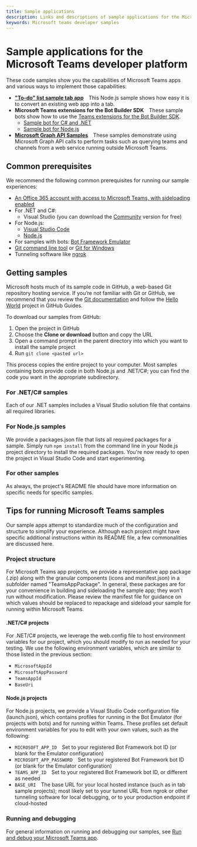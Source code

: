 ```yaml
---
title: Sample applications
description: Links and descriptions of sample applications for the Microsoft Teams developer platform
keywords: Microsoft teams developer samples
---
```


# Sample applications for the Microsoft Teams developer platform

These code samples show you the capabilities of Microsoft Teams apps and various ways to implement those capabilities:

* **["To-do" list sample tab app](https://github.com/OfficeDev/microsoft-teams-sample-todo)**&emsp;This Node.js sample shows how easy it is to convert an existing web app into a tab.
* **Microsoft Teams extensions for the Bot Builder SDK**&emsp;These sample bots show how to use the [Teams extensions for the Bot Builder SDK](https://msdn.microsoft.com/en-us/microsoft-teams/code#microsoft-teams-extensions-for-the-bot-builder-sdk).
  * [Sample bot for C# and .NET](https://github.com/OfficeDev/BotBuilder-MicrosoftTeams/tree/master/CSharp/Samples/Microsoft.Bot.Connector.Teams.SampleBot)
  * [Sample bot for Node.js](https://github.com/OfficeDev/BotBuilder-MicrosoftTeams/tree/master/Node/samples)
* **[Microsoft Graph API Samples](https://github.com/OfficeDev/microsoft-teams-sample-graph)**&emsp;These samples demonstrate using Microsoft Graph API calls to perform tasks such as querying teams and channels from a web service running outside Microsoft Teams.

## Common prerequisites

We recommend the following common prerequisites for running our sample experiences:

* [An Office 365 account with access to Microsoft Teams, with sideloading enabled](~/get-started/get-started)
* For .NET and C#:
  * Visual Studio (you can download the [Community](https://www.visualstudio.com/free-developer-offers/) version for free)
* For Node.js:
  * [Visual Studio Code](https://code.visualstudio.com/)
  * [Node.js](https://nodejs.org/en/download/)
* For samples with bots: [Bot Framework Emulator](https://docs.microsoft.com/en-us/bot-framework/debug-bots-emulator)
* [Git command line tool](https://git-scm.com/downloads) or [Git for Windows](https://git-for-windows.github.io/)
* Tunneling software like [ngrok](https://ngrok.com/download)

## Getting samples

Microsoft hosts much of its sample code in GitHub, a web-based Git repository hosting service. If you’re not familiar with Git or GitHub, we recommend that you review the [Git documentation](https://git-scm.com/doc) and follow the [Hello World](https://guides.github.com/activities/hello-world/) project in GitHub Guides.

To download our samples from GitHub:

1. Open the project in GitHub
2. Choose the **Clone or download** button and copy the URL
3. Open a command prompt in the parent directory into which you want to install the sample project
4. Run `git clone <pasted url>`

This process copies the entire project to your computer. Most samples containing bots provide code in both Node.js and .NET/C#; you can find the code you want in the appropriate subdirectory.

### For .NET/C# samples

Each of our .NET samples includes a Visual Studio solution file that contains all required libraries.

### For Node.js samples

We provide a packages.json file that lists all required packages for a sample. Simply run `npm install` from the command line in your Node.js project directory to install the required packages. You're now ready to open the project in Visual Studio Code and start experimenting.

### For other samples

As always, the project's README file should have more information on specific needs for specific samples.

## Tips for running Microsoft Teams samples

Our sample apps attempt to standardize much of the configuration and structure to simplify your experience. Although each project might have specific additional instructions within its README file, a few commonalities are discussed here.

### Project structure

For Microsoft Teams app projects, we provide a representative app package (.zip) along with the granular components (icons and manifest.json) in a subfolder named "TeamsAppPackage". In general, these packages are for your convenience in building and sideloading the sample app; they won't run without modification. Please review the manifest file for guidance on which values should be replaced to repackage and sideload your sample for running within Microsoft Teams.

#### .NET/C# projects

For .NET/C# projects, we leverage the web.config file to host environment variables for our project, which you should modify to run as needed for your testing. We use the following environment variables, which are similar to those listed in the previous section:

* `MicrosoftAppId`
* `MicrosoftAppPassword`
* `TeamsAppId`
* `BaseUri` 

#### Node.js projects

For Node.js projects, we provide a Visual Studio Code configuration file (launch.json), which contains profiles for running in the Bot Emulator (for projects with bots) and for running within Teams. These profiles set default environment variables for you to edit with your own values, such as the following:

* `MICROSOFT_APP_ID`&emsp;Set to your registered Bot Framework bot ID (or blank for the Emulator configuration)
* `MICROSOFT_APP_PASSWORD`&emsp;Set to your registered Bot Framework bot ID (or blank for the Emulator configuration)
* `TEAMS_APP_ID`&emsp;Set to your registered Bot Framework bot ID, or different as needed
* `BASE_URI`&emsp;The base URL for your local hosted instance (such as in tab sample projects); most likely set to your tunnel URL from ngrok or other tunneling software for local debugging, or to your production endpoint if cloud-hosted

### Running and debugging

For general information on running and debugging our samples, see [Run and debug your Microsoft Teams app](~/resources/general/debug).
